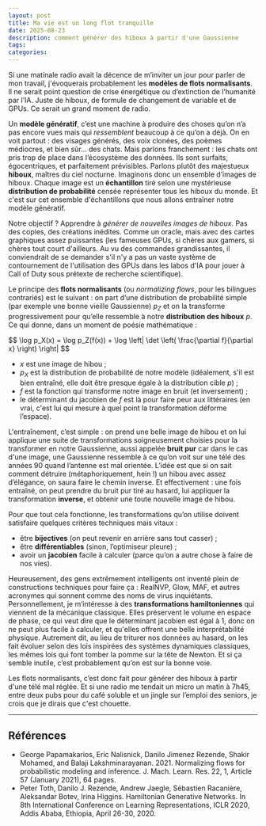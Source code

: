 ```yaml
---
layout: post
title: Ma vie est un long flot tranquille
date: 2025-08-23
description: comment générer des hiboux à partir d'une Gaussienne
tags:
categories:
---
```


Si une matinale radio avait la décence de m’inviter un jour pour parler de mon travail, j'évoquerais probablement les **modèles de flots normalisants**. Il ne serait point question de crise énergétique ou d’extinction de l’humanité par l’IA. Juste de hiboux, de formule de changement de variable et de GPUs. Ce serait un grand moment de radio.

Un **modèle génératif**, c’est une machine à produire des choses qu’on n’a pas encore vues mais qui *ressemblent* beaucoup à ce qu’on a déjà. On en voit partout : des visages générés, des voix clonées, des poèmes médiocres, et bien sûr… des chats. Mais parlons franchement : les chats ont pris trop de place dans l’écosystème des données. Ils sont surfaits, égocentriques, et parfaitement prévisibles. Parlons plutôt des majestueux **hiboux**, maîtres du ciel nocturne. Imaginons donc un ensemble d’images de hiboux. Chaque image est un **échantillon** tiré selon une mystérieuse **distribution de probabilité** censée représenter tous les hiboux du monde. Et c'est sur cet ensemble d'échantillons que nous allons entraîner notre modèle génératif.

Notre objectif ? Apprendre à *générer de nouvelles images de hiboux*. Pas des copies, des créations inédites. Comme un oracle, mais avec des cartes graphiques assez puissantes (les fameuses GPUs, si chères aux gamers, si chères tout court d'ailleurs. Au vu des commandes grandissantes, il conviendrait de se demander s'il n'y a pas un vaste système de contournement de l'utilisation des GPUs dans les labos d'IA pour jouer à Call of Duty sous prétexte de recherche scientifique).

Le principe des **flots normalisants** (ou *normalizing flows*, pour les bilingues contrariés) est le suivant : on part d’une distribution de probabilité simple (par exemple une bonne vieille Gaussienne) $p_Z$ et on la transforme progressivement pour qu’elle ressemble à notre **distribution des hiboux** $p$. Ce qui donne, dans un moment de poésie mathématique :

<p>
$$
\log p_X(x) = \log p_Z(f(x)) + \log \left| \det \left( \frac{\partial f}{\partial x} \right) \right|
$$
</p>

- $x$ est une image de hibou ;
- $p_X$ est la distribution de probabilité de notre modèle (idéalement, s'il est bien entraîné, elle doit être presque égale à la distribution cible $p$) ;
- $f$ est la fonction qui transforme notre image en bruit (et inversement) ;
- le déterminant du jacobien de $f$ est là pour faire peur aux littéraires (en vrai, c'est lui qui mesure à quel point la transformation déforme l’espace).

L'entraînement, c’est simple : on prend une belle image de hibou et on lui applique une suite de transformations soigneusement choisies pour la transformer en notre Gaussienne, aussi appelée **bruit pur** car dans le cas d'une image, une Gaussienne ressemble à ce qu’on voit sur une télé des années 90 quand l’antenne est mal orientée. L’idée est que si on sait comment détruire (métaphoriquement, hein !) un hibou avec assez d’élégance, on saura faire le chemin inverse. Et effectivement : une fois entraîné, on peut prendre du bruit pur tiré au hasard, lui appliquer la transformation **inverse**, et obtenir une toute nouvelle image de hibou.

Pour que tout cela fonctionne, les transformations qu’on utilise doivent satisfaire quelques critères techniques mais vitaux :

- être **bijectives** (on peut revenir en arrière sans tout casser) ;
- être **différentiables** (sinon, l’optimiseur pleure) ;
- avoir un **jacobien** facile à calculer (parce qu’on a autre chose à faire de nos vies).

Heureusement, des gens extrêmement intelligents ont inventé plein de constructions techniques pour faire ça : RealNVP, Glow, MAF, et autres acronymes qui sonnent comme des noms de virus inquiétants. Personnellement, je m’intéresse à des **transformations hamiltoniennes** qui viennent de la mécanique classique. Elles préservent le volume en espace de phase, ce qui veut dire que le déterminant jacobien est égal à 1, donc on ne peut plus facile à calculer, et qu'elles offrent une belle interprétabilité physique. Autrement dit, au lieu de triturer nos données au hasard, on les fait évoluer selon des lois inspirées des systèmes dynamiques classiques, les mêmes lois qui font tomber la pomme sur la tête de Newton. Et si ça semble inutile, c’est probablement qu’on est sur la bonne voie.

Les flots normalisants, c’est donc fait pour générer des hiboux à partir d'une télé mal réglée. Et si une radio me tendait un micro un matin à 7h45, entre deux pubs pour du café soluble et un jingle sur l’emploi des seniors, je crois que je dirais que c'est chouette.

---

## Références

- George Papamakarios, Eric Nalisnick, Danilo Jimenez Rezende, Shakir Mohamed, and Balaji Lakshminarayanan. 2021. Normalizing flows for probabilistic modeling and inference. J. Mach. Learn. Res. 22, 1, Article 57 (January 2021), 64 pages.
- Peter Toth, Danilo J. Rezende, Andrew Jaegle, Sébastien Racanière, Aleksandar Botev, Irina Higgins. Hamiltonian Generative Networks. In 8th International Conference on Learning Representations, ICLR 2020, Addis Ababa, Ethiopia, April 26-30, 2020.
